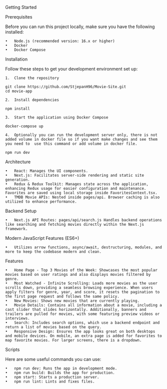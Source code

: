 

Getting Started

Prerequisites

Before you can run this project locally, make sure you have the following installed:

	•	Node.js (recommended version: 16.x or higher)
	•	Docker
	•	Docker Compose

Installation

Follow these steps to get your development environment set up:

	1.	Clone the repository

    git clone https://github.com/StjepanH96/Movie-Site.git
    cd movie-app

    2.	Install dependencies
        
    npm install

    3.	Start the application using Docker Compose 

    docker-compose up

    4.	Optionally you can run the development server only, there is not added volume in docker file so if you want make changes and see them you need to  use this command or add volume in docker file.

    npm run dev

Architecture


	•	React: Manages the UI components.
	•	Next.js: Facilitates server-side rendering and static site generation.
	•	Redux & Redux Toolkit: Manages state across the application, enhancing Redux usage for easier configuration and maintenance. Favorites are saved using local storage inside FavoritesContext.tsx.
	•	TMDB Movie APIs: Nested inside pages/api. Browser caching is also utilized to enhance performance.

Backend Setup

	•	Next.js API Routes: pages/api/search.js Handles backend operations like searching and fetching movies directly within the Next.js framework. 

Modern JavaScript Features (ES6+)

	•	Utilizes arrow functions, async/await, destructuring, modules, and more to keep the codebase modern and clean.

Features

	•	Home Page - Top 3 Movies of the Week: Showcases the most popular movies based on user ratings and also displays movies filtered by genre.
	•	Most Watched - Infinite Scrolling: Loads more movies as the user scrolls down, providing a seamless browsing experience. When users apply filters for genre, year, and score, it resets the pagination to the first page request and follows the same policy.
	•	New Movies: Shows new movies that are currently playing.
	•	Movie Details: Contains all information about a movie, including a cast slider that slides horizontally. Additionally, banners and trailers are pulled for movies, with some featuring preview videos or interviews.
	•	Search: Includes search options, which use a backend endpoint and return a list of movies based on the query.
	•	Responsive Design: Ensures the app looks great on both desktops and mobile devices. On mobile, an extra page is added for favorites to map favorite movies. For larger screens, there is a dropdown.

Scripts

Here are some useful commands you can use:

	•	npm run dev: Runs the app in development mode.
	•	npm run build: Builds the app for production.
	•	npm start: Starts a production server.
	•	npm run lint: Lints and fixes files.
